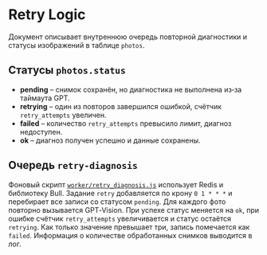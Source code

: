 # Retry Logic

Документ описывает внутреннюю очередь повторной диагностики и статусы изображений в таблице `photos`.

## Статусы `photos.status`

- **pending** – снимок сохранён, но диагностика не выполнена из‑за таймаута GPT.
- **retrying** – один из повторов завершился ошибкой, счётчик `retry_attempts` увеличен.
- **failed** – количество `retry_attempts` превысило лимит, диагноз недоступен.
- **ok** – диагноз получен успешно и данные сохранены.

## Очередь `retry-diagnosis`

Фоновый скрипт [`worker/retry_diagnosis.js`](../worker/retry_diagnosis.js)
использует Redis и библиотеку Bull. Задание `retry` добавляется по крону
`0 1 * * *` и перебирает все записи со статусом `pending`. Для каждого
фото повторно вызывается GPT‑Vision. При успехе статус меняется на `ok`,
при ошибке счётчик `retry_attempts` увеличивается и статус остаётся `retrying`.
Как только значение превышает три, запись помечается как `failed`.
Информация о количестве обработанных снимков выводится в лог.
